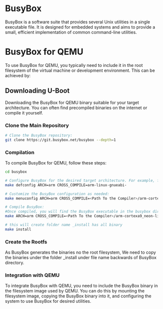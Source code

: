 # BusyBox

BusyBox is a software suite that provides several Unix utilities in a single executable file. It is designed for embedded systems and aims to provide a small, efficient implementation of common command-line utilities.


# BusyBox for QEMU

To use BusyBox for QEMU, you typically need to include it in the root filesystem of the virtual machine or development environment. This can be achieved by:

## Downloading U-Boot

Downloading the BusyBox for QEMU binary suitable for your target architecture. You can often find precompiled binaries on the internet or compile it yourself.

### Clone the Main Repository
```bash
# Clone the BusyBox repository:
git clone https://git.busybox.net/busybox --depth=1
```

### Compilation

To compile BusyBox for QEMU, follow these steps:

```bash
cd busybox

# Configure BusyBox for the desired target architecture. For example, for ARM architecture:
make defconfig ARCH=arm CROSS_COMPILE=arm-linux-gnueabi- 

# Customize the BusyBox configuration as needed:
make menuconfig ARCH=arm CROSS_COMPILE=<Path To the Compiler>/arm-cortexa9_neon-linux-musleabihf- 

# Compile BusyBox:
#Once compiled, you will find the BusyBox executable in the busybox directory.
make ARCH=arm CROSS_COMPILE=<Path To the Compiler>/arm-cortexa9_neon-linux-musleabihf-

# this will create folder name _install has all binary
make install
```
### Create the Rootfs

As BusyBox generates the binaries no the root filesystem, We need to copy the binaries under the folder _install under file name backwards of BusyBox directory.


### Integration with QEMU

To integrate BusyBox with QEMU, you need to include the BusyBox binary in the filesystem image used by QEMU. You can do this by mounting the filesystem image, copying the BusyBox binary into it, and configuring the system to use BusyBox for desired utilities.





